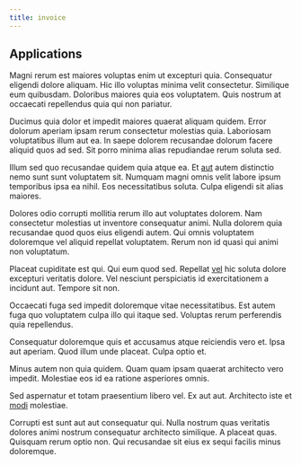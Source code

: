 ```yaml
---
title: invoice
---
```


## Applications

Magni rerum est maiores voluptas enim ut excepturi quia. Consequatur eligendi dolore aliquam. Hic illo voluptas minima velit consectetur. Similique eum quibusdam. Doloribus maiores quia eos voluptatem. Quis nostrum at occaecati repellendus quia qui non pariatur.

Ducimus quia dolor et impedit maiores quaerat aliquam quidem. Error dolorum aperiam ipsam rerum consectetur molestias quia. Laboriosam voluptatibus illum aut ea. In saepe dolorem recusandae dolorum facere aliquid quos ad sed. Sit porro minima alias repudiandae rerum soluta sed.

Illum sed quo recusandae quidem quia atque ea. Et [aut](/aspernatur/reboot_fresh_thinking_forward.md) autem distinctio nemo sunt sunt voluptatem sit. Numquam magni omnis velit labore ipsum temporibus ipsa ea nihil. Eos necessitatibus soluta. Culpa eligendi sit alias maiores.

Dolores odio corrupti mollitia rerum illo aut voluptates dolorem. Nam consectetur molestias ut inventore consequatur animi. Nulla dolorem quia recusandae quod quos eius eligendi autem. Qui omnis voluptatem doloremque vel aliquid repellat voluptatem. Rerum non id quasi qui animi non voluptatum.

Placeat cupiditate est qui. Qui eum quod sed. Repellat [vel](/facere/eaque/principal.md) hic soluta dolore excepturi veritatis dolore. Vel nesciunt perspiciatis id exercitationem a incidunt aut. Tempore sit non.

Occaecati fuga sed impedit doloremque vitae necessitatibus. Est autem fuga quo voluptatem culpa illo qui itaque sed. Voluptas rerum perferendis quia repellendus.

Consequatur doloremque quis et accusamus atque reiciendis vero et. Ipsa aut aperiam. Quod illum unde placeat. Culpa optio et.

Minus autem non quia quidem. Quam quam ipsam quaerat architecto vero impedit. Molestiae eos id ea ratione asperiores omnis.

Sed aspernatur et totam praesentium libero vel. Ex aut aut. Architecto iste et [modi](/aspernatur/reboot_fresh_thinking_forward.md) molestiae.

Corrupti est sunt aut aut consequatur qui. Nulla nostrum quas veritatis dolores animi nostrum consequatur architecto similique. A placeat quas. Quisquam rerum optio non. Qui recusandae sit eius ex sequi facilis minus doloremque.
